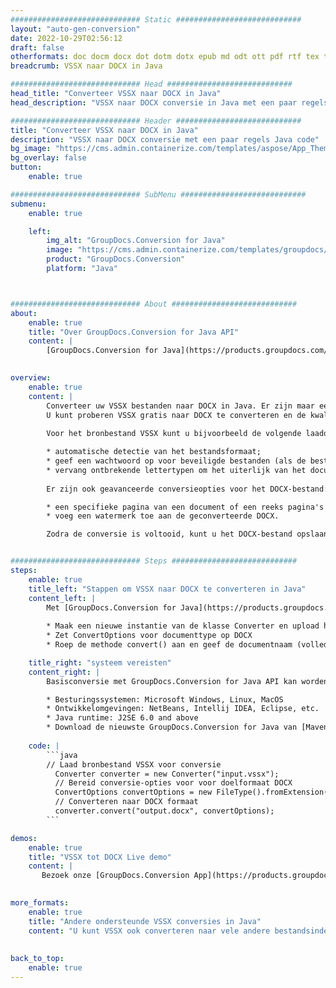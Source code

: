 ```yaml
---
############################# Static ############################
layout: "auto-gen-conversion"
date: 2022-10-29T02:56:12
draft: false
otherformats: doc docm docx dot dotm dotx epub md odt ott pdf rtf tex txt vdx vsdm vsdx vssm vssx vstm vstx vsx vtx xps
breadcrumb: VSSX naar DOCX in Java

############################# Head ############################
head_title: "Converteer VSSX naar DOCX in Java"
head_description: "VSSX naar DOCX conversie in Java met een paar regels code. Converteer meer dan 160 bestandsindelingen met de GroupDocs-documentconversie-API voor Java"

############################# Header ############################
title: "Converteer VSSX naar DOCX in Java"
description: "VSSX naar DOCX conversie met een paar regels Java code"
bg_image: "https://cms.admin.containerize.com/templates/aspose/App_Themes/V3/images/bg/header1.png"
bg_overlay: false
button:
    enable: true

############################# SubMenu ############################
submenu:
    enable: true

    left:
        img_alt: "GroupDocs.Conversion for Java"
        image: "https://cms.admin.containerize.com/templates/groupdocs/images/product-logos/90x90-noborder/groupdocs-conversion-java.png"
        product: "GroupDocs.Conversion"
        platform: "Java"



############################# About ############################
about:
    enable: true
    title: "Over GroupDocs.Conversion for Java API"
    content: |
        [GroupDocs.Conversion for Java](https://products.groupdocs.com/conversion/java/) is een geavanceerde conversie-API voor bestandsindelingen voor het converteren tussen populaire afbeeldings- en documentindelingen zoals Microsoft Office, OpenDocument, PDF, HTML, e-mail, CAD. en nog veel meer met slechts een paar regels code. De native API detecteert automatisch de formaten van de originele documenten en biedt veel opties voor het aanpassen van de geconverteerde documenten. Naast de functie om informatie uit een document te extraheren, ondersteunt het standaard ook het cachen van de conversieresultaten naar de lokale schijf. Elk type cacheopslag kan echter worden ondersteund door de juiste interfaces te implementeren - Amazon S3, Dropbox, Google Drive, Windows Azure, Reddis of andere.
    

overview:
    enable: true
    content: |
        Converteer uw VSSX bestanden naar DOCX in Java. Er zijn maar een paar regels Java code nodig op elk platform naar keuze, zoals Windows, Linux, macOS.
        U kunt proberen VSSX gratis naar DOCX te converteren en de kwaliteit van de conversieresultaten te evalueren. Naast eenvoudige scripts voor bestandsconversie, kunt u meer geavanceerde opties proberen voor het laden van het VSSX-bronbestand en het opslaan van de DOCX-uitvoer. 
        
        Voor het bronbestand VSSX kunt u bijvoorbeeld de volgende laadopties gebruiken:

        * automatische detectie van het bestandsformaat;
        * geef een wachtwoord op voor beveiligde bestanden (als de bestandsindeling dit ondersteunt);
        * vervang ontbrekende lettertypen om het uiterlijk van het document te behouden.
        
        Er zijn ook geavanceerde conversieopties voor het DOCX-bestand:

        * een specifieke pagina van een document of een reeks pagina's converteren;
        * voeg een watermerk toe aan de geconverteerde DOCX.

        Zodra de conversie is voltooid, kunt u het DOCX-bestand opslaan in uw lokale bestandspad of in opslag van derden, zoals FTP, Amazon S3, Google Drive, Dropbox enz. Let op - om VSSX te converteren tot DOCX, hoeft u geen extra software te installeren, zoals MS Office, Open Office, Adobe Acrobat Reader etc.


############################# Steps ############################
steps:
    enable: true
    title_left: "Stappen om VSSX naar DOCX te converteren in Java"
    content_left: |
        Met [GroupDocs.Conversion for Java](https://products.groupdocs.com/conversion/java/) kunnen ontwikkelaars het VSSX-bestand eenvoudig converteren naar DOCX met een paar regels code.
        
        * Maak een nieuwe instantie van de klasse Converter en upload het bestand VSSX met het volledige pad
        * Zet ConvertOptions voor documenttype op DOCX
        * Roep de methode convert() aan en geef de documentnaam (volledig pad) en formaat (DOCX) door als parameter

    title_right: "systeem vereisten"
    content_right: |
        Basisconversie met GroupDocs.Conversion for Java API kan worden gedaan met slechts een paar regels code. Onze API's worden ondersteund op alle belangrijke platforms en besturingssystemen. Voordat u de onderstaande code uitvoert, moet u ervoor zorgen dat de volgende vereisten op uw systeem zijn geïnstalleerd.

        * Besturingssystemen: Microsoft Windows, Linux, MacOS
        * Ontwikkelomgevingen: NetBeans, Intellij IDEA, Eclipse, etc.
        * Java runtime: J2SE 6.0 and above
        * Download de nieuwste GroupDocs.Conversion for Java van [Maven](https://repository.groupdocs.com/webapp/#/artifacts/browse/tree/General/repo/com/groupdocs/groupdocs-conversion)
         
    code: |
        ```java    
        // Laad bronbestand VSSX voor conversie
          Converter converter = new Converter("input.vssx");
          // Bereid conversie-opties voor voor doelformaat DOCX
          ConvertOptions convertOptions = new FileType().fromExtension("docx").getConvertOptions();
          // Converteren naar DOCX formaat
          converter.convert("output.docx", convertOptions);
        ```

demos:
    enable: true
    title: "VSSX tot DOCX Live demo"
    content: |
       Bezoek onze [GroupDocs.Conversion App](https://products.groupdocs.app/conversion/family) website en probeer VSSX naar DOCX conversie nu. De gratis demo heeft de volgende voordelen:
          

more_formats:
    enable: true
    title: "Andere ondersteunde VSSX conversies in Java"
    content: "U kunt VSSX ook converteren naar vele andere bestandsindelingen. Zie de lijst hieronder."
       
       
back_to_top:
    enable: true
---
```

